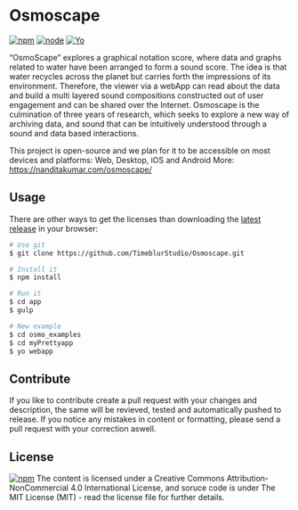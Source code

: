 # Osmoscape
[![npm](https://img.shields.io/badge/npm-v6.11.3-orange)]() [![node](https://img.shields.io/badge/node-10.17.0-orange)]() [![Yo](https://img.shields.io/badge/yo-v3.1-brightgreen)]()

“OsmoScape” explores a graphical notation score, where data and graphs related to water have been arranged to form a sound score. The idea is that water recycles across the planet but carries forth the impressions of its environment. Therefore, the viewer via a webApp can read about the data and build a multi layered sound compositions constructed out of user engagement and can be shared over the Internet. Osmoscape is the culmination of three years of research, which seeks to explore a new way of archiving data, and sound that can be intuitively understood through a sound and data based interactions.

This project is open-source and we plan for it to be accessible on most devices and platforms: Web, Desktop, iOS and Android
More: https://nanditakumar.com/osmoscape/

## Usage
There are other ways to get the licenses than downloading the [latest release](https://github.com/idleberg/Creative-Commons-Markdown/releases/latest) in your browser:

```bash
# Use git
$ git clone https://github.com/TimeblurStudio/Osmoscape.git

# Install it
$ npm install

# Run it
$ cd app
$ gulp

# New example
$ cd osmo_examples
$ cd myPrettyapp
$ yo webapp

```

## Contribute
If you like to contribute create a pull request with your changes and description, the same will be revieved, tested and automatically pushed to release. If you notice any mistakes in content or formatting, please send a pull request with your correction aswell.

## License
[![npm](https://i.creativecommons.org/l/by-nc/4.0/88x31.png)](http://creativecommons.org/licenses/by-nc/4.0/)
The content is licensed under a Creative Commons Attribution-NonCommercial 4.0 International License, and soruce code is under The MIT License (MIT) - read the license file for further details.